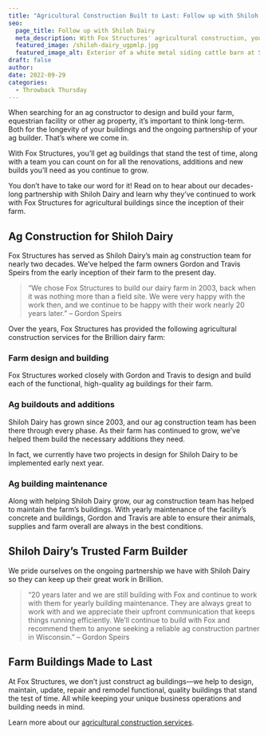 ```yaml
---
title: "Agricultural Construction Built to Last: Follow up with Shiloh Dairy"
seo:
  page_title: Follow up with Shiloh Dairy
  meta_description: With Fox Structures' agricultural construction, you can count on high-quality ag buildings that stand the test of time! Just ask our customers.
  featured_image: /shiloh-dairy_ugpmlp.jpg
  featured_image_alt: Exterior of a white metal siding cattle barn at Shiloh Dairy
draft: false
author:
date: 2022-09-29
categories:
  - Throwback Thursday
---
```


When searching for an ag constructor to design and build your farm, equestrian facility or other ag property, it’s important to think long-term. Both for the longevity of your buildings and the ongoing partnership of your ag builder. That’s where we come in.

With Fox Structures, you’ll get ag buildings that stand the test of time, along with a team you can count on for all the renovations, additions and new builds you’ll need as you continue to grow.

You don’t have to take our word for it! Read on to hear about our decades-long partnership with Shiloh Dairy and learn why they’ve continued to work with Fox Structures for agricultural buildings since the inception of their farm.

## Ag Construction for Shiloh Dairy
Fox Structures has served as Shiloh Dairy’s main ag construction team for nearly two decades. We’ve helped the farm owners Gordon and Travis Speirs from the early inception of their farm to the present day.

> “We chose Fox Structures to build our dairy farm in 2003, back when it was nothing more than a field site. We were very happy with the work then, and we continue to be happy with their work nearly 20 years later.” – Gordon Speirs

Over the years, Fox Structures has provided the following agricultural construction services for the Brillion dairy farm:

### Farm design and building
Fox Structures worked closely with Gordon and Travis to design and build each of the functional, high-quality ag buildings for their farm.

### Ag buildouts and additions
Shiloh Dairy has grown since 2003, and our ag construction team has been there through every phase. As their farm has continued to grow, we’ve helped them build the necessary additions they need.

In fact, we currently have two projects in design for Shiloh Dairy to be implemented early next year.

### Ag building maintenance
Along with helping Shiloh Dairy grow, our ag construction team has helped to maintain the farm’s buildings. With yearly maintenance of the facility’s concrete and buildings, Gordon and Travis are able to ensure their animals, supplies and farm overall are always in the best conditions.

## Shiloh Dairy’s Trusted Farm Builder
We pride ourselves on the ongoing partnership we have with Shiloh Dairy so they can keep up their great work in Brillion.

> “20 years later and we are still building with Fox and continue to work with them for yearly building maintenance. They are always great to work with and we appreciate their upfront communication that keeps things running efficiently. We’ll continue to build with Fox and recommend them to anyone seeking a reliable ag construction partner in Wisconsin.” – Gordon Speirs

## Farm Buildings Made to Last
At Fox Structures, we don’t just construct ag buildings—we help to design, maintain, update, repair and remodel functional, quality buildings that stand the test of time. All while keeping your unique business operations and building needs in mind.

Learn more about our [agricultural construction services](/construction-services/agricultural/).